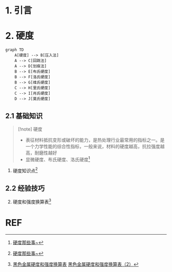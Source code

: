 # 1. 引言 

# 2. 硬度 
```mermaid
graph TD
    A[硬度] --> B[压入法]
    A --> C[回跳法]
    A --> D[划痕法]
    B --> E[布氏硬度]
    B --> F[洛氏硬度]
    B --> G[维氏硬度]
    C --> H[里氏硬度]
    C --> I[肖氏硬度]
    D --> J[莫氏硬度]
```

## 2.1 基础知识 
> [!note] 硬度
> - 表征材料抵抗变形或破坏的能力，是热处理行业最常用的指标之一。是一个力学性能的综合性指标，一般来说，材料的硬度越高，抗拉强度越高，耐磨性越好
> - 显微硬度、布氏硬度、洛氏硬度[^1]

1. 硬度知识点[^3]
## 2.2 经验技巧 
2. 硬度和强度换算表[^2]
# REF 

[^1]: [硬度那些事~](https://mp.weixin.qq.com/s/LQYdIHytEyFyUEOzXE49_g)

[^2]: [黑色金属硬度和强度换算表](https://mp.weixin.qq.com/s/LL0JT6U5lmSDLls_4bhOVA)
	[黑色金属硬度和强度换算表（2）](https://mp.weixin.qq.com/s/g_kwqRdWh7KJa-eB7NIFow)

[^3]: [硬度那些事~](https://mp.weixin.qq.com/s/fWxroVqWB3PwgDCbHcepoQ)

